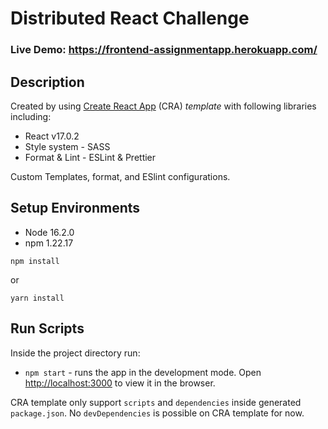 # Distributed React Challenge


### Live Demo: https://frontend-assignmentapp.herokuapp.com/


## Description

Created by using [Create React App](https://github.com/facebook/create-react-app) (CRA) _template_ with following libraries including:

  - React v17.0.2
  - Style system - SASS
  - Format & Lint - ESLint & Prettier

Custom Templates, format, and ESlint configurations.

## Setup Environments
  - Node 16.2.0
  - npm 1.22.17

  ```
  npm install
  ```

  or
  ```
  yarn install
  ```

## Run Scripts

Inside the project directory run:

- `npm start` - runs the app in the development mode. Open [http://localhost:3000](http://localhost:3000) to view it in the browser.


CRA template only support `scripts` and `dependencies` inside generated `package.json`. No `devDependencies` is possible on CRA template for now.